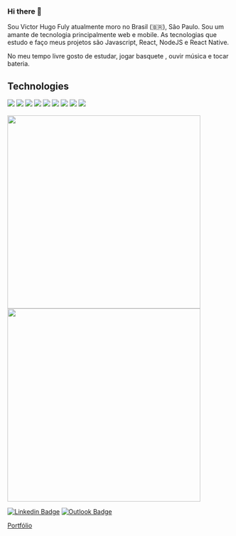 ### Hi there 👋

Sou Victor Hugo Fuly atualmente moro no Brasil (🇧🇷), São Paulo. Sou um amante de tecnologia principalmente web e mobile. As tecnologias que estudo e faço meus projetos são Javascript, React, NodeJS e React Native.

No meu tempo livre gosto de estudar, jogar basquete , ouvir música e tocar bateria.

## Technologies

<div text-align="justify">
<img src="https://img.shields.io/badge/html%205-orange?style=for-the-badge&logo=html5&logoColor=white&labelColor=orange" />
<img src="https://img.shields.io/badge/CSS%203-5188FE?style=for-the-badge&logo=css3&logoColor=white&labelColor=5188FE" />
<img src="https://img.shields.io/badge/Js-FFDC0B?style=for-the-badge&logo=javascript&logoColor=000&labelColor=FFDC0B" />
<img src="https://img.shields.io/badge/Ts-3276E6?style=for-the-badge&logo=typescript&logoColor=white&labelColor=3276E6" />
<img src="https://img.shields.io/badge/Nodejs-1FC41A?style=for-the-badge&logo=mongodb&logoColor=fff&labelColor=1FC41A" />
<img src="https://img.shields.io/badge/Nextjs-000?style=for-the-badge&logo=next.js&logoColor=white&labelColor=000" />
<img src="https://img.shields.io/badge/ReactJs-2CFFEE?style=for-the-badge&logo=react&logoColor=000&labelColor=2CFFEE" />
<img src="https://img.shields.io/badge/MongoDB-91FF49?style=for-the-badge&logo=mongodb&logoColor=5C290E&labelColor=91FF49" />
<img src="https://img.shields.io/badge/NestJS-E3504E?style=for-the-badge&logo=nestjs&logoColor=fff&labelColor=E3504E" />
</div>

<br/>


   <img width="434px" src="https://github-readme-stats.vercel.app/api/top-langs/?username=vhfuly&langs_count=8)](https://github.com/joaopealves/github-readme-statsl" />
     <img width="434px" src="https://github-readme-stats.vercel.app/api?username=vhfuly&hide=contribs,prs" />
  <br/>   
  
[![Linkedin Badge](https://img.shields.io/badge/-LinkedIn-blue?style=flat-square&logo=Linkedin&logoColor=white&link=https://www.linkedin.com/in/victor-hugo-fuly/)](https://www.linkedin.com/in/victor-hugo-fuly/) 
[![Outlook Badge](https://img.shields.io/badge/-victor_hugo_fuly@hotmail.com-0078D4?style=flat-square&logo=microsoft-outlook&link=mailto:victor_hugo_fuly@hotmail.com)](mailto:victor_hugo_fuly@hotmail.com)

[Portfólio](https://victor-fuly.netlify.app/) 

